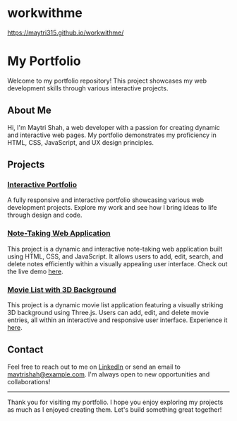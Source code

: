 # workwithme
https://maytri315.github.io/workwithme/
# My Portfolio

Welcome to my portfolio repository! This project showcases my web development skills through various interactive projects.

## About Me

Hi, I'm Maytri Shah, a web developer with a passion for creating dynamic and interactive web pages. My portfolio demonstrates my proficiency in HTML, CSS, JavaScript, and UX design principles.

## Projects

### [Interactive Portfolio](path-to-image-one.jpg)
A fully responsive and interactive portfolio showcasing various web development projects. Explore my work and see how I bring ideas to life through design and code.

### [Note-Taking Web Application](https://maytri315.github.io/notes/)
This project is a dynamic and interactive note-taking web application built using HTML, CSS, and JavaScript. It allows users to add, edit, search, and delete notes efficiently within a visually appealing user interface. Check out the live demo [here](https://maytri315.github.io/notes/).

### [Movie List with 3D Background](https://maytri315.github.io/web-pages/)
This project is a dynamic movie list application featuring a visually striking 3D background using Three.js. Users can add, edit, and delete movie entries, all within an interactive and responsive user interface. Experience it [here](https://maytri315.github.io/web-pages/).


## Contact

Feel free to reach out to me on [LinkedIn](https://www.linkedin.com/in/maytri-shah-299834275/) or send an email to maytrishah@example.com. I'm always open to new opportunities and collaborations!

---

Thank you for visiting my portfolio. I hope you enjoy exploring my projects as much as I enjoyed creating them. Let's build something great together!

